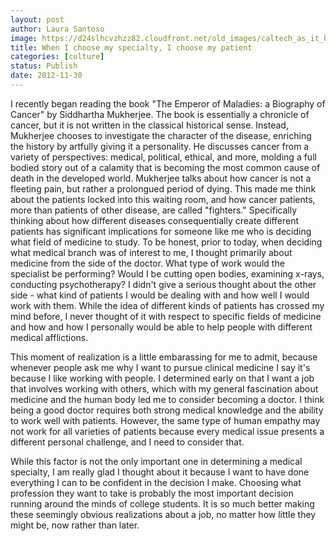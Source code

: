 ```yaml
---
layout: post
author: Laura Santoso
image: https://d24slhcvzhzz82.cloudfront.net/old_images/caltech_as_it_happens/6a0105349b8251970b017c33dbd063970b.jpg
title: When I choose my specialty, I choose my patient 
categories: [culture]
status: Publish
date: 2012-11-30
---
```


I recently began reading the book "The Emperor of Maladies: a Biography of Cancer" by Siddhartha Mukherjee. The book is essentially a chronicle of cancer, but it is not written in the classical historical sense. Instead, Mukherjee chooses to investigate the character of the disease, enriching the history by artfully giving it a personality. He discusses cancer from a variety of perspectives: medical, political, ethical, and more, molding a full bodied story out of a calamity that is becoming the most common cause of death in the developed world. Mukherjee talks about how cancer is not a fleeting pain, but rather a prolongued period of dying. This made me think about the patients locked into this waiting room, and how cancer patients, more than patients of other disease, are called "fighters."
Specifically thinking about how different diseases consequentially create different patients has significant implications for someone like me who is deciding what field of medicine to study. To be honest, prior to today, when deciding what medical branch was of interest to me, I thought primarily about medicine from the side of the doctor. What type of work would the specialist be performing? Would I be cutting open bodies, examining x-rays, conducting psychotherapy? I didn't give a serious thought about the other side - what kind of patients I would be dealing with and how well I would work with them. While the idea of different kinds of patients has crossed my mind before, I never thought of it with respect to specific fields of medicine and how and how I personally would be able to help people with different medical afflictions.

This moment of realization is a little embarassing for me to admit, because whenever people ask me why I want to pursue clinical medicine I say it's because I like working with people. I determined early on that I want a job that involves working with others, which with my general fascination about medicine and the human body led me to consider becoming a doctor. I think being a good doctor requires both strong medical knowledge and the ability to work well with patients. However, the same type of human empathy may not work for all varieties of patients because every medical issue presents a different personal challenge, and I need to consider that.

While this factor is not the only important one in determining a medical specialty, I am really glad I thought about it because I want to have done everything I can to be confident in the decision I make. Choosing what profession they want to take is probably the most important decision running around the minds of college students. It is so much better making these seemingly obvious realizations about a job, no matter how little they might be, now rather than later.

